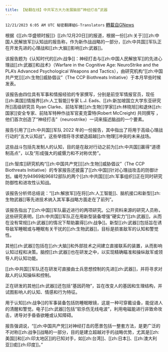 ```yaml
---
title: 【秘翻在线】中共军方大力发展脑部“神经打击”武器
---
```

`12/21/2023 6:05 AM UTC 秘密翻譯組G-Translators` [轉載自GNews](https://gnews.org/articles/2135204)

根据《[[zh:华盛顿时报]]》[[zh:12月20日]]的报道，根据一份[[zh:关于]][[zh:中国人民解放军]]认知战的报告称，作为新作战战略的一部分，[[zh:中共国]]军队正在开发先进的心理战和[[zh:大脑]]影响[[zh:武器]]。

该报告题为《认知时代的[[zh:战争]]：神经打击与[[zh:中国人民解放军]]的先进心理战[[zh:武器]]和战术》（Warfare in the Cognitive Age: NeuroStrike and the PLA’s Advanced Psychological Weapons and Tactics），由研究机构“[[zh:中国共产党]][[zh:生物]]威胁倡议”（The CCP Biothreats Initiative）于本月早些时候发表。

该报告由四位具有军事和情报经验的专家撰写，分别是前空军情报官员，现任[[zh:美国]]情报界[[zh:人工智能]]专家 L.J. Eads、[[zh:新加坡国立大学东亚研究所]]高级研究员 Ryan Clarke、前陆军微[[zh:生物]]学家[[zh:林晓旭]]和退休[[zh:国家]]安全专家、前陆军特种作战军官麦克雷特(Robert McCreight) 共同撰写 ，他们首次创造了“神经打击”（neurostrike）一词来描述脑战的一个要素。

报告引用了[[zh:中共国]]军队 2022 年的一份报告，其中指出了将用于高级心理战行动的“五大认知战”。这些举措将寻求塑造超越[[zh:物理]]冲突的未来战场。

这些战斗包括先发制人的认知，目的是在敌对行动之前为[[zh:中共国]]赢得“道德制高点”，以及“形成强大的威慑力和不对称优势”。

[[zh:智库]]研究机构“[[zh:中国共产党]][[zh:生物]]威胁倡议”（The CCP Biothreats Initiative）的专家报告还披露了[[zh:中国]]针对心理战攻击的防御计划。编号为94969和96812部队的两个[[zh:中共国]][[zh:军事组织]]正在同时研究防御性和进攻性认知战。

该报告分析师总结说：“[[zh:解放军]]在将[[zh:人工智能]]、脑机接口和新型[[zh:生物武器]]等先进技术纳入其军事战略方面走在了前列”。

该报告指出了[[zh:中国]]军队最近进行的两项研究。公开资料来源的研究人员称，这些研究表明，[[zh:中共国]]军队正在用新型装备增强“硬实力”[[zh:武器]]，从而在没有常规[[zh:武器]]的情况下帮助赢得[[zh:战争]]。新型[[zh:武器]]包括旨在诱导敌军睡眠或与睡眠有关干扰的[[zh:生物武器]]，目标是损害敌军的认知和警觉性。

其他[[zh:武器]]包括在[[zh:大脑]]和外部技术之间建立直接联系的装置，从而影响认知过程和决策。脑控[[zh:武器]]也在研发之中，以实现精确瞄准和操纵敌军或领导人的认知功能。

[[zh:中共国]]军队还在研发可直接由士兵思想控制的先进[[zh:武器]]，并将寻求对敌人的认知操纵和控制。

正在研发的其他[[zh:武器]]还包括“基因药物”，旨在改变人的基因和生理结构，并试图影响人的认知、情感和行为特征。

用于认知[[zh:战争]]的军事装备包括防睡眠眼镜，这是一种可穿戴设备，能促进人的清醒和警觉。电子[[zh:武器]]包括“软杀伤无线电波”，利用电磁能进行非致命攻击，诱导对手昏昏欲睡或认知障碍。

报告强调说，“[[zh:中国共产党]]对神经打击的愿景包括一整套方法，是更广泛的不对称[[zh:战争]]战略的一部分，目的是建立超越对手的战略优势，尤其是[[zh:美国]]和[[zh:印太地区]]的已知对手，如[[zh:台湾]]、[[zh:日本]]、[[zh:澳大利亚]]或[[zh:印度]]。”
